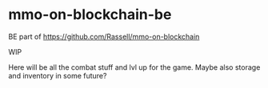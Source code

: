 # mmo-on-blockchain-be

BE part of https://github.com/Rassell/mmo-on-blockchain

WIP

Here will be all the combat stuff and lvl up for the game. Maybe also storage and inventory in some future?
